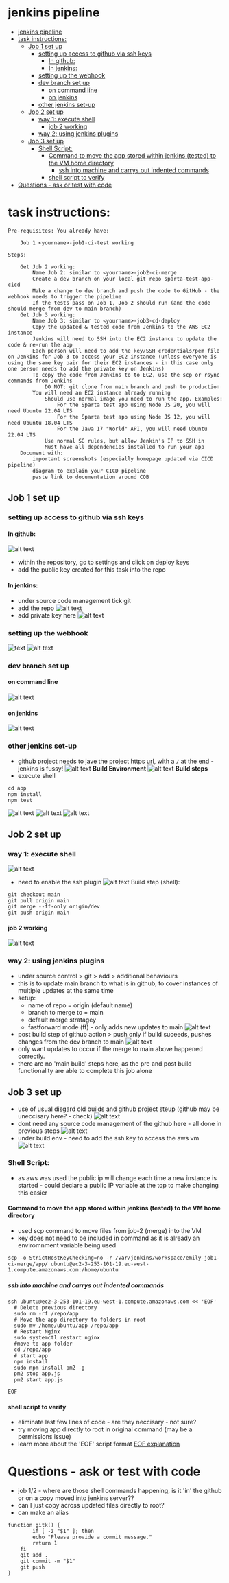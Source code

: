 # jenkins pipeline 

- [jenkins pipeline](#jenkins-pipeline)
- [task instructions:](#task-instructions)
  - [Job 1 set up](#job-1-set-up)
    - [setting up access to github via ssh keys](#setting-up-access-to-github-via-ssh-keys)
      - [In github:](#in-github)
      - [In jenkins:](#in-jenkins)
    - [setting up the webhook](#setting-up-the-webhook)
    - [dev branch set up](#dev-branch-set-up)
      - [on command line](#on-command-line)
      - [on jenkins](#on-jenkins)
    - [other jenkins set-up](#other-jenkins-set-up)
  - [Job 2 set up](#job-2-set-up)
    - [way 1: execute shell](#way-1-execute-shell)
      - [job 2 working](#job-2-working)
    - [way 2: using jenkins plugins](#way-2-using-jenkins-plugins)
  - [Job 3 set up](#job-3-set-up)
    - [Shell Script:](#shell-script)
      - [Command to move the app stored within jenkins (tested) to the VM home directory](#command-to-move-the-app-stored-within-jenkins-tested-to-the-vm-home-directory)
        - [ssh into machine and carrys out indented commands](#ssh-into-machine-and-carrys-out-indented-commands)
      - [shell script to verify](#shell-script-to-verify)
- [Questions - ask or test with code](#questions---ask-or-test-with-code)


# task instructions: 

```
Pre-requisites: You already have: 

    Job 1 <yourname>-job1-ci-test working 

Steps: 

    Get Job 2 working: 
        Name Job 2: similar to <yourname>-job2-ci-merge 
        Create a dev branch on your local git repo sparta-test-app-cicd 
        Make a change to dev branch and push the code to GitHub - the webhook needs to trigger the pipeline 
        If the tests pass on Job 1, Job 2 should run (and the code should merge from dev to main branch) 
    Get Job 3 working: 
        Name Job 3: similar to <yourname>-job3-cd-deploy 
        Copy the updated & tested code from Jenkins to the AWS EC2 instance 
        Jenkins will need to SSH into the EC2 instance to update the code & re-run the app 
        Each person will need to add the key/SSH credentials/pem file on Jenkins for Job 3 to access your EC2 instance (unless everyone is using the same key pair for their EC2 instances - in this case only one person needs to add the private key on Jenkins) 
        To copy the code from Jenkins to to EC2, use the scp or rsync commands from Jenkins 
            DO NOT: git clone from main branch and push to production 
        You will need an EC2 instance already running 
            Should use normal image you need to run the app. Examples: 
                For the Sparta test app using Node JS 20, you will need Ubuntu 22.04 LTS 
                For the Sparta test app using Node JS 12, you will need Ubuntu 18.04 LTS 
                For the Java 17 "World" API, you will need Ubuntu 22.04 LTS 
            Use normal SG rules, but allow Jenkin's IP to SSH in 
            Must have all dependencies installed to run your app 
    Document with: 
        important screenshots (especially homepage updated via CICD pipeline) 
        diagram to explain your CICD pipeline 
        paste link to documentation around COB 
``` 



## Job 1 set up 

### setting up access to github via ssh keys

#### In github:
![alt text](jenkins-task-images/key-for-github.png)
* within the repository, go to settings and click on deploy keys
* add the public key created for this task into the repo
#### In jenkins:
* under source code management tick git
* add the repo 
![alt text](jenkins-task-images/add-jenkins-cedentiL.png)
* add private key here
![alt text](jenkins-task-images/creds-working.png)
### setting up the webhook 
![text](jenkins-task-images/github-add-webhook.png)
![alt text](jenkins-task-images/github-webhook-settings.png)
### dev branch set up 

#### on command line
![alt text](jenkins-task-images/dev-branch-added.png)
#### on jenkins
![alt text](jenkins-task-images/dev-branch-jenkins.png)
### other jenkins set-up 
* github project needs to jave the project https url, with a `/` at the end - jenkins is fussy!
![alt text](jenkins-task-images/link-repo-jenkins.png)
**Build Environment**
![alt text](jenkins-task-images/build-env.png)
**Build steps**
* execute shell
```
cd app
npm install 
npm test
``` 
![alt text](jenkins-task-images/build-steps.png)
![alt text](jenkins-task-images/build-trigger-job1.png)
![alt text](<jenkins-task-images/disgard old builds.png>)
## Job 2 set up 
### way 1: execute shell 
![alt text](jenkins-task-images/job2-buildenv.png)
* need to enable the ssh plugin 
![alt text](jenkins-task-images/job2-setup-git.png)
Build step (shell):
```
git checkout main
git pull origin main
git merge --ff-only origin/dev
git push origin main
``` 
#### job 2 working
![alt text](jenkins-task-images/job2-working.png)

### way 2: using jenkins plugins 
* under source control > git > add > additional behaviours 
* this is to update main branch to what is in github, to cover instances of multiple updates at the same time 
* setup: 
  * name of repo = origin (default name) 
  * branch to merge to = main 
  * default merge stratagey 
  * fastforward mode (ff) - only adds new updates to main 
![alt text](job2.2+job3/job2-merge-b4-build.png)
* post build step of github action > push only if build suceeds, pushes changes from the dev branch to main 
![alt text](job2.2+job3/job2-post-build-push.png)
* only want updates to occur if the merge to main above happened correctly. 
* there are no 'main build' steps here, as the pre and post build functionality are able to complete this job alone
## Job 3 set up 
* use of usual disgard old builds and github project steup (github may be uneccisary here? - check)
![alt text](job2.2+job3/job3-setup1.png)
* dont need any source code management of the github here - all done in previous steps 
![alt text](job2.2+job3/job3-setup-2.png)
* under build env - need to add the ssh key to access the aws vm 
![alt text](job2.2+job3/job3-keysetup.png)


### Shell Script: 
* as aws was used the public ip will change each time a new instance is started - could declare a public IP variable at the top to make changing this easier 
#### Command to move the app stored within jenkins (tested) to the VM home directory
* used scp command to move files from job-2 (merge) into the VM 
* key does not need to be included in command as it is already an enviromnment variable being used 

```
scp -o StrictHostKeyChecking=no -r /var/jenkins/workspace/emily-job1-ci-merge/app/ ubuntu@ec2-3-253-101-19.eu-west-1.compute.amazonaws.com:/home/ubuntu
``` 
##### ssh into machine and carrys out indented commands 
```
ssh ubuntu@ec2-3-253-101-19.eu-west-1.compute.amazonaws.com << 'EOF'
  # Delete previous directory
  sudo rm -rf /repo/app
  # Move the app directory to folders in root
  sudo mv /home/ubuntu/app /repo/app
  # Restart Nginx
  sudo systemctl restart nginx
  #move to app folder 
  cd /repo/app
  # start app
  npm install 
  sudo npm install pm2 -g 
  pm2 stop app.js
  pm2 start app.js 

EOF
``` 
#### shell script to verify 
* eliminate last few lines of code - are they neccisary - not sure? 
* try moving app directly to root in original command (may be a permissions issue)
* learn more about the 'EOF' script format [EOF explanation](https://kodekloud.com/blog/eof-bash/)

# Questions - ask or test with code
* job 1/2 - where are those shell commands happening, is it 'in' the github or on a copy moved into jenkins server??
* can I just copy across updated files directly to root? 
* can make an alias
```
function gitk() {
        if [ -z "$1" ]; then
        echo "Please provide a commit message."
        return 1
    fi
    git add .
    git commit -m "$1"
    git push
}
``` 